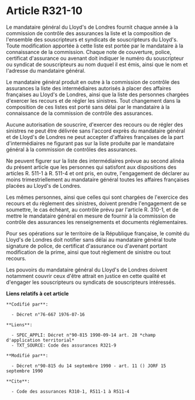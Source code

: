 # Article R321-10

Le mandataire général du Lloyd's de Londres fournit chaque année à la commission de contrôle des assurances la liste et la
composition de l'ensemble des souscripteurs et syndicats de souscripteurs du Lloyd's. Toute modification apportée à cette
liste est portée par le mandataire à la connaissance de la commission. Chaque note de couverture, police, certificat
d'assurance ou avenant doit indiquer le numéro du souscripteur ou syndicat de souscripteurs au nom duquel il est émis, ainsi
que le nom et l'adresse du mandataire général.

Le mandataire général produit en outre à la commission de contrôle des assurances la liste des intermédiaires autorisés à
placer des affaires françaises au Lloyd's de Londres, ainsi que la liste des personnes chargées d'exercer les recours et de
régler les sinistres. Tout changement dans la composition de ces listes est porté sans délai par le mandataire à la
connaissance de la commission de contrôle des assurances.

Aucune autorisation de souscrire, d'exercer des recours ou de régler des sinistres ne peut être délivrée sans l'accord exprès
du mandataire général et de Lloyd's de Londres ne peut accepter d'affaires françaises de la part d'intermédiaires ne figurant
pas sur la liste produite par le mandataire général à la commission de contrôles des assurances.

Ne peuvent figurer sur la liste des intermédiaires prévue au second alinéa du présent article que les personnes qui satisfont
aux dispositions des articles R. 511-1 à R. 511-4 et ont pris, en outre, l'engagement de déclarer au moins trimestriellement
au mandataire général toutes les affaires françaises placées au Lloyd's de Londres.

Les mêmes personnes, ainsi que celles qui sont chargées de l'exercice des recours et du règlement des sinistres, doivent
prendre l'engagement de se soumettre, le cas échéant, au contrôle prévu par l'article R. 310-1, et de mettre le mandataire
général en mesure de fournir à la commission de contrôle des assurances les renseignements et documents réglementaires.

Pour ses opérations sur le territoire de la République française, le comité du Lloyd's de Londres doit notifier sans délai au
mandataire général toute signature de police, de certificat d'assurance ou d'avenant portant modification de la prime, ainsi
que tout règlement de sinistre ou tout recours.

Les pouvoirs du mandataire général du Lloyd's de Londres doivent notamment couvrir ceux d'être attrait en justice en cette
qualité et d'engager les souscripteurs ou syndicats de souscripteurs intéressés.

**Liens relatifs à cet article**

	**Codifié par**:

	  - Décret n°76-667 1976-07-16

	**Liens**:

	  - SPEC_APPLI: Décret n°90-815 1990-09-14 art. 28 *champ d'application territorial*
	  - TXT_SOURCE: Code des assurances R321-9

	**Modifié par**:

	  - Décret n°90-815 du 14 septembre 1990 - art. 11 () JORF 15 septembre 1990

	**Cite**:

	  - Code des assurances R310-1, R511-1 à R511-4
